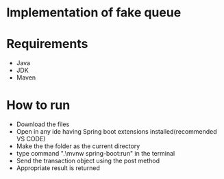# Implementation of fake queue
# Requirements
- Java
- JDK
- Maven
# How to run
- Download the files
- Open in any ide having Spring boot extensions installed(recommended VS CODE)
- Make the the folder as the current directory
- type command ".\mvnw spring-boot:run" in the terminal
- Send the transaction object using the post method
- Appropriate result is returned
